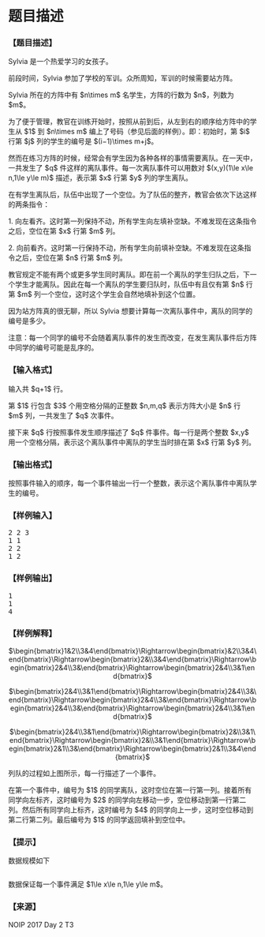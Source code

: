 # 题目描述


<h3>
【题目描述】
</h3>
<p>
Sylvia 是一个热爱学习的女孩子。
</p>
<p>
前段时间，Sylvia 参加了学校的军训。众所周知，军训的时候需要站方阵。
</p>
<p>
Sylvia 所在的方阵中有 $n\times m$ 名学生，方阵的行数为 $n$，列数为 $m$。
</p>
<p>
为了便于管理，教官在训练开始时，按照从前到后，从左到右的顺序给方阵中的学生从 $1$ 到 $n\times m$ 编上了号码（参见后面的样例）。即：初始时，第 $i$ 行第 $j$ 列的学生的编号是 $(i−1)\times m+j$。
</p>
<p>
然而在练习方阵的时候，经常会有学生因为各种各样的事情需要离队。在一天中，一共发生了 $q$ 件这样的离队事件。每一次离队事件可以用数对 $(x,y)(1\le x\le n,1\le y\le m)$ 描述，表示第 $x$ 行第 $y$ 列的学生离队。
</p>
<p>
在有学生离队后，队伍中出现了一个空位。为了队伍的整齐，教官会依次下达这样的两条指令：
</p>
<p>
1. 向左看齐。这时第一列保持不动，所有学生向左填补空缺。不难发现在这条指令之后，空位在第 $x$ 行第 $m$ 列。
</p>
<p>
2. 向前看齐。这时第一行保持不动，所有学生向前填补空缺。不难发现在这条指令之后，空位在第 $n$ 行第 $m$ 列。
</p>
<p>
教官规定不能有两个或更多学生同时离队。即在前一个离队的学生归队之后，下一个学生才能离队。因此在每一个离队的学生要归队时，队伍中有且仅有第 $n$ 行第 $m$ 列一个空位，这时这个学生会自然地填补到这个位置。
</p>
<p>
因为站方阵真的很无聊，所以 Sylvia 想要计算每一次离队事件中，离队的同学的编号是多少。
</p>
<p>
注意：每一个同学的编号不会随着离队事件的发生而改变，在发生离队事件后方阵中同学的编号可能是乱序的。
</p>
<h3>
【输入格式】
</h3>
<p>
输入共 $q+1$ 行。
</p>
<p>
第 $1$ 行包含 $3$ 个用空格分隔的正整数 $n,m,q$ 表示方阵大小是 $n$ 行 $m$ 列，一共发生了 $q$ 次事件。
</p>
<p>
接下来 $q$ 行按照事件发生顺序描述了 $q$ 件事件。每一行是两个整数 $x,y$ 用一个空格分隔，表示这个离队事件中离队的学生当时排在第 $x$ 行第 $y$ 列。
</p>
<h3>
【输出格式】
</h3>
<p>
按照事件输入的顺序，每一个事件输出一行一个整数，表示这个离队事件中离队学生的编号。
</p>
<h3>
【样例输入】
</h3>
<pre>2 2 3
1 1
2 2
1 2
</pre>
<h3>
【样例输出】
</h3>
<pre>1
1
4</pre>
<h3>
【样例解释】
</h3>
<p align="center">
$\begin{bmatrix}1&amp;2\\3&amp;4\end{bmatrix}\Rightarrow\begin{bmatrix}&amp;2\\3&amp;4\end{bmatrix}\Rightarrow\begin{bmatrix}2&amp;\\3&amp;4\end{bmatrix}\Rightarrow\begin{bmatrix}2&amp;4\\3&amp;\end{bmatrix}\Rightarrow\begin{bmatrix}2&amp;4\\3&amp;1\end{bmatrix}$
</p>
<p align="center">
$\begin{bmatrix}2&amp;4\\3&amp;1\end{bmatrix}\Rightarrow\begin{bmatrix}2&amp;4\\3&amp;\end{bmatrix}\Rightarrow\begin{bmatrix}2&amp;4\\3&amp;\end{bmatrix}\Rightarrow\begin{bmatrix}2&amp;4\\3&amp;\end{bmatrix}\Rightarrow\begin{bmatrix}2&amp;4\\3&amp;1\end{bmatrix}$
</p>
<p align="center">
$\begin{bmatrix}2&amp;4\\3&amp;1\end{bmatrix}\Rightarrow\begin{bmatrix}2&amp;\\3&amp;1\end{bmatrix}\Rightarrow\begin{bmatrix}2&amp;\\3&amp;1\end{bmatrix}\Rightarrow\begin{bmatrix}2&amp;1\\3&amp;\end{bmatrix}\Rightarrow\begin{bmatrix}2&amp;1\\3&amp;4\end{bmatrix}$
</p>
<p>
列队的过程如上图所示，每一行描述了一个事件。
</p>
<p>
在第一个事件中，编号为 $1$ 的同学离队，这时空位在第一行第一列。接着所有同学向左标齐，这时编号为 $2$ 的同学向左移动一步，空位移动到第一行第二列。然后所有同学向上标齐，这时编号为 $4$ 的同学向上一步，这时空位移动到第二行第二列。最后编号为 $1$ 的同学返回填补到空位中。
</p>
<h3>
【提示】
</h3>
<p>
数据规模如下
</p>
<p>
<img alt="" src="/upload/image/20171117/20171117133047_96170.png"/> 
</p>
<p>
数据保证每一个事件满足 $1\le x\le n,1\le y\le m$。
</p>
<h3>
【来源】
</h3>
<p>
NOIP 2017 Day 2 T3
</p>
